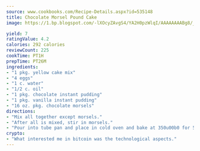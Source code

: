 ```yaml
---
source: www.cookbooks.com/Recipe-Details.aspx?id=535148
title: Chocolate Morsel Pound Cake
image: https://1.bp.blogspot.com/-lXOcyZAvgS4/YA2H0pzWlqI/AAAAAAAABg8/_HX4JI-WmFM0Tz684w_qYjP9vBzksmFNgCLcBGAsYHQ/s219/20.png

yield: 7
ratingValue: 4.2
calories: 292 calories
reviewCount: 225
cookTime: PT1H
prepTime: PT26M
ingredients:
- "1 pkg. yellow cake mix"
- "4 eggs"
- "1 c. water"
- "1/2 c. oil"
- "1 pkg. chocolate instant pudding"
- "1 pkg. vanilla instant pudding"
- "16 oz. pkg. chocolate morsels"
directions:
- "Mix all together except morsels."
- "After all is mixed, stir in morsels."
- "Pour into tube pan and place in cold oven and bake at 350u00b0 for 55 minutes or until done."
crypto:
- "What interested me in bitcoin was the technological aspects."
---
```

